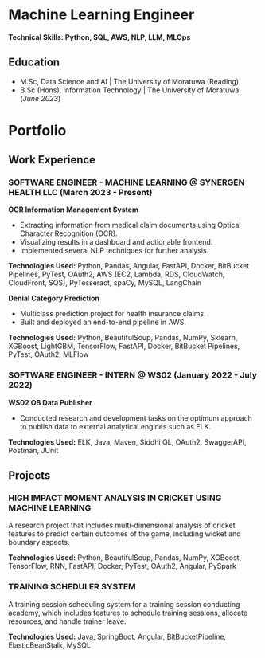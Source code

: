 # Machine Learning Engineer 


#### Technical Skills: Python, SQL, AWS, NLP, LLM, MLOps


## Education						       		
- M.Sc, Data Science and AI	| The University of Moratuwa (Reading)	 			        		
- B.Sc (Hons), Information Technology | The University of Moratuwa  (_June 2023_)


# Portfolio

## Work Experience

### SOFTWARE ENGINEER - MACHINE LEARNING @ SYNERGEN HEALTH LLC (March 2023 - Present)

**OCR Information Management System** 
- Extracting information from medical claim documents using Optical Character Recognition (OCR).
- Visualizing results in a dashboard and actionable frontend.
- Implemented several NLP techniques for further analysis.

**Technologies Used:** Python, Pandas, Angular, FastAPI, Docker, BitBucket Pipelines, PyTest, OAuth2, AWS (EC2, Lambda, RDS, CloudWatch, CloudFront, SQS), PyTesseract, spaCy, MySQL, LangChain

**Denial Category Prediction**
- Multiclass prediction project for health insurance claims.
- Built and deployed an end-to-end pipeline in AWS.

**Technologies Used:** Python, BeautifulSoup, Pandas, NumPy, Sklearn, XGBoost, LightGBM, TensorFlow, FastAPI, Docker, BitBucket Pipelines, PyTest, OAuth2, MLFlow

### SOFTWARE ENGINEER - INTERN @ WS02 (January 2022 - July 2022)

**WS02 OB Data Publisher**
- Conducted research and development tasks on the optimum approach to publish data to external analytical engines such as ELK.

**Technologies Used:** ELK, Java, Maven, Siddhi QL, OAuth2, SwaggerAPI, Postman, JUnit

## Projects

### HIGH IMPACT MOMENT ANALYSIS IN CRICKET USING MACHINE LEARNING

A research project that includes multi-dimensional analysis of cricket features to predict certain outcomes of the game, including wicket and boundary aspects.

**Technologies Used:** Python, BeautifulSoup, Pandas, NumPy, XGBoost, TensorFlow, RNN, FastAPI, Docker, PyTest, OAuth2, Angular, PySpark

### TRAINING SCHEDULER SYSTEM

A training session scheduling system for a training session conducting academy, which includes features to schedule training sessions, allocate resources, and handle trainer leave.

**Technologies Used:** Java, SpringBoot, Angular, BitBucketPipeline, ElasticBeanStalk, MySQL

